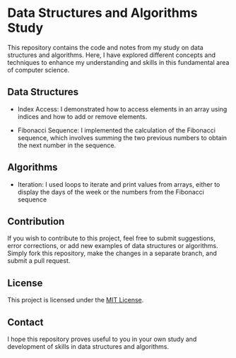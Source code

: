 # Data Structures and Algorithms Study

This repository contains the code and notes from my study on data structures and algorithms. Here, I have explored different concepts and techniques to enhance my understanding and skills in this fundamental area of computer science.

## Data Structures

- Index Access: I demonstrated how to access elements in an array using indices and how to add or remove elements.

- Fibonacci Sequence: I implemented the calculation of the Fibonacci sequence, which involves summing the two previous numbers to obtain the next number in the sequence.

## Algorithms

- Iteration: I used loops to iterate and print values from arrays, either to display the days of the week or the numbers from the Fibonacci sequence

## Contribution

If you wish to contribute to this project, feel free to submit suggestions, error corrections, or add new examples of data structures or algorithms. Simply fork this repository, make the changes in a separate branch, and submit a pull request.

## License

This project is licensed under the [MIT License](LICENSE).

## Contact

I hope this repository proves useful to you in your own study and development of skills in data structures and algorithms.
